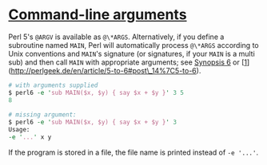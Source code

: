 [1]: http://rosettacode.org/wiki/Command-line_arguments

# [Command-line arguments][1]

Perl 5's `@ARGV` is available as `@\*ARGS`. Alternatively, if you define a subroutine named `MAIN`, Perl will automatically process `@\*ARGS` according to Unix conventions and `MAIN`'s signature (or signatures, if your `MAIN` is a multi sub) and then call `MAIN` with appropriate arguments; see [Synopsis 6](http://perlcabal.org/syn/S06.html#Declaring\_a\_MAIN\_subroutine) or [[1]](http://perlgeek.de/en/article/5-to-6#post\_14%7C5-to-6).

```perl
# with arguments supplied
$ perl6 -e 'sub MAIN($x, $y) { say $x + $y }' 3 5
8
 
# missing argument:
$ perl6 -e 'sub MAIN($x, $y) { say $x + $y }' 3 
Usage:
-e '...' x y
```


If the program is stored in a file, the file name is printed instead of `-e '...'`.
